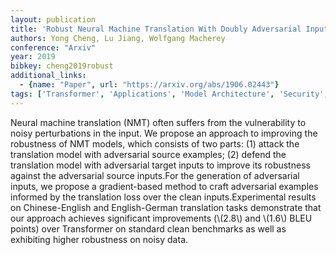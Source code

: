 ```yaml
---
layout: publication
title: 'Robust Neural Machine Translation With Doubly Adversarial Inputs'
authors: Yong Cheng, Lu Jiang, Wolfgang Macherey
conference: "Arxiv"
year: 2019
bibkey: cheng2019robust
additional_links:
  - {name: "Paper", url: "https://arxiv.org/abs/1906.02443"}
tags: ['Transformer', 'Applications', 'Model Architecture', 'Security', 'Pretraining Methods']
---
```

Neural machine translation (NMT) often suffers from the vulnerability to
noisy perturbations in the input. We propose an approach to improving the
robustness of NMT models, which consists of two parts: (1) attack the
translation model with adversarial source examples; (2) defend the translation
model with adversarial target inputs to improve its robustness against the
adversarial source inputs.For the generation of adversarial inputs, we propose
a gradient-based method to craft adversarial examples informed by the
translation loss over the clean inputs.Experimental results on Chinese-English
and English-German translation tasks demonstrate that our approach achieves
significant improvements (\\(2.8\\) and \\(1.6\\) BLEU points) over Transformer on
standard clean benchmarks as well as exhibiting higher robustness on noisy
data.
